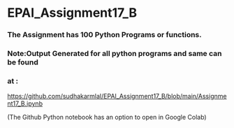 # EPAI_Assignment17_B

### The Assignment has 100 Python Programs or functions.

### Note:Output Generated for all python programs and same can be found 
### at : 
https://github.com/sudhakarmlal/EPAI_Assignment17_B/blob/main/Assignment17_B.ipynb


(The Github Python notebook has an option to open in Google Colab)
